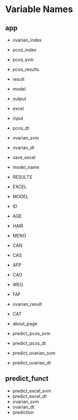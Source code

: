 # **Variable Names**

## app
- ovarian_index
- pcos_index
- pcos_svm
- pcos_results
- result
- model
- output
- excel
- input
- pcos_dt
- ovarian_svm
- ovarian_dt
- save_excel
- model_name
- RESULTS
- EXCEL
- MODEL
- ID
- AGE
- HAIR
- MENO
- CAN
- CAS
- AFP
- CAO
- WEG
- FAF
- ovarian_result
- CAT
- about_page


- predict_pcos_svm
- predict_pcos_dt
- predict_ovarian_svm
- predict_ovarian_dt

## predict_funct
- predict_excel_svm
- predict_excel_dt
- ovarian_svm
- ovarian_dt
- prediction
